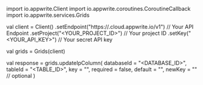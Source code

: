 import io.appwrite.Client
import io.appwrite.coroutines.CoroutineCallback
import io.appwrite.services.Grids

val client = Client()
    .setEndpoint("https://<REGION>.cloud.appwrite.io/v1") // Your API Endpoint
    .setProject("<YOUR_PROJECT_ID>") // Your project ID
    .setKey("<YOUR_API_KEY>") // Your secret API key

val grids = Grids(client)

val response = grids.updateIpColumn(
    databaseId = "<DATABASE_ID>",
    tableId = "<TABLE_ID>",
    key = "",
    required = false,
    default = "",
    newKey = "" // optional
)
